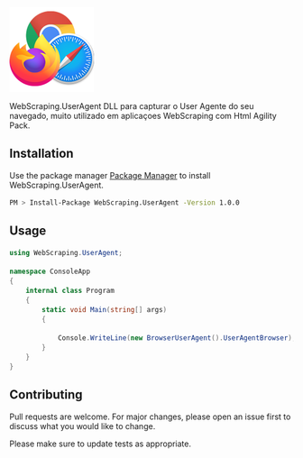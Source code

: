 ![Logo](https://raw.githubusercontent.com/7porquinhos/WebScraping.UserAgent/main/WebScraping/WebScraping.UserAgent/UserAgentLogo.png)

WebScraping.UserAgent DLL para capturar o User Agente do seu navegado, muito utilizado em aplicaçoes WebScraping com Html Agility Pack.

## Installation

Use the package manager [Package Manager](https://www.nuget.org/packages/WebScraping.UserAgent) to install WebScraping.UserAgent.

```bash
PM > Install-Package WebScraping.UserAgent -Version 1.0.0
```

## Usage

```csharp
using WebScraping.UserAgent;

namespace ConsoleApp
{
    internal class Program
    {
        static void Main(string[] args)
        {

            Console.WriteLine(new BrowserUserAgent().UserAgentBrowser);
        }
    }
}

```

## Contributing
Pull requests are welcome. For major changes, please open an issue first to discuss what you would like to change.

Please make sure to update tests as appropriate.
